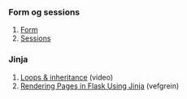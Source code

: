 ### Form og sessions

1. [Form](https://github.com/vefthroun/Vefforritun1/blob/main/Verkefni3/FORM/README.md)
1. [Sessions](https://github.com/vefthroun/Vefforritun1/blob/main/Verkefni3/Sessions/README.md#sessions)

### Jinja 
1. [Loops & inheritance](https://youtu.be/APh3jdVryF0?list=PLXmMXHVSvS-ABlT4k4eS3YPJSnPUozw04) (video) 
1. [Rendering Pages in Flask Using Jinja](https://hackersandslackers.com/flask-jinja-templates) (vefgrein)